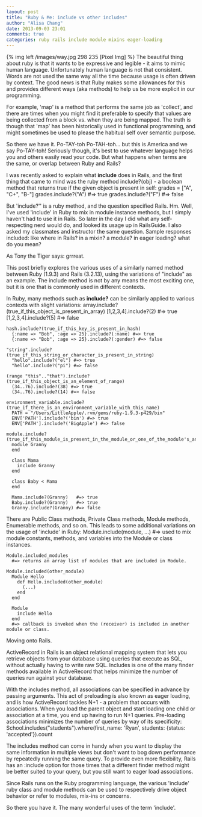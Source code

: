 ```yaml
---
layout: post
title: "Ruby & Me: include vs other includes"
author: "Alisa Chang"
date: 2013-09-03 23:01
comments: true
categories: ruby rails include module mixins eager-loading
---
```


{% img left /images/way.jpg 298 235 [Pixel Img] %}
The beautiful thing about ruby is that it wants to be expressive and legible - it aims to mimic human language. Unfortunately human language is not that consistent. Words are not used the same way all the time because usage is often driven by context. The good news is that Ruby makes some allowances for this and provides different ways (aka methods) to help us be more explicit in our programming. 

For example, 'map' is a method that performs the same job as 'collect', and there are times when you might find it preferable to specify that values are being collected from a block vs. when they are being mapped. The truth is though that 'map' has been historically used in functional programming, and might sometimes be used to please the habitual self over semantic purpose.

So there we have it. Po-TAY-toh Po-TAH-toh... but this is America and we say Po-TAY-toh! Seriously though, it's best to use whatever language helps you and others easily read your code. But what happens when terms are the same, or overlap between Ruby and Rails? 

I was recently asked to explain what **include** does in Rails, and the first thing that came to mind was the ruby method include?(obj) - a boolean method that returns true if the given object is present in self:
    grades = ["A", "C+", "B-"]
    grades.include?("A") #=> true
    grades.include?("F") #=> false

But 'include?'' is a ruby method, and the question specified Rails. Hm. Well, I've used 'include' in Ruby to mix in module instance methods, but I simply haven't had to use it in Rails. So later in the day I did what any self-respecting nerd would do, and looked its usage up in RailsGuide. I also asked my classmates and instructor the same question. Sample responses included: like where in Rails? in a mixin? a module? in eager loading? what do you mean?

As Tony the Tiger says: grrreat.

This post briefly explores the various uses of a similarly named method between Ruby (1.9.3) and Rails (3.2.13), using the variations of "include" as an example. The include method is not by any means the most exciting one, but it is one that is commonly used in different contexts.

In Ruby, many methods such as **include?** can be similarly applied to various contexts with slight variations:
    array.include?(true_if_this_object_is_present_in_array)
      [1,2,3,4].include?(2) #=> true
      [1,2,3,4].include?(5) #=> false

    hash.include?(true_if_this_key_is_present_in_hash)
      {:name => "Bob", :age => 25}.include?(:name) #=> true
      {:name => "Bob", :age => 25}.include?(:gender) #=> false

    "string".include?(true_if_this_string_or_character_is_present_in_string)
      "hello".include?("el") #=> true
      "hello".include?("pi") #=> false
    
    (range "this".."that").include?(true_if_this_object_is_an_element_of_range)
      (34..76).include?(38) #=> true
      (34..76).include?(14) #=> false

    environment_variable.include?(true_if_there_is_an_environment_variable_with_this_name)
      PATH = "/Users/LittleApple/.rvm/gems/ruby-1.9.3-p429/bin"
      ENV['PATH'].include?('bin') #=> true
      ENV['PATH'].include?('BigApple') #=> false

    module.include?(true_if_this_module_is_present_in_the_module_or_one_of_the_module's_ancestors)
      module Granny
      end

      class Mama
        include Granny
      end
      
      class Baby < Mama
      end
      
      Mama.include?(Granny)   #=> true
      Baby.include?(Granny)   #=> true
      Granny.include?(Granny) #=> false

There are Public Class methods, Private Class methods, Module methods, Enumerable methods, and so on. This leads to some additional variations on the usage of 'include' in Ruby:
    Module.include(module, ...) 
      #=> used to mix module constants, methods, and variables into the Module or class instances.

    Module.included_modules 
      #=> returns an array list of modules that are included in Module.

    Module.included(other_module)
      Module Hello
        def Hello.included(other_module)
          (...) 
        end
      end

      Module
        include Hello
      end
      #=> callback is invoked when the (receiver) is included in another module or class. 

Moving onto Rails.

ActiveRecord in Rails is an object relational mapping system that lets you retrieve objects from your database using queries that execute as SQL, without actually having to write raw SQL. Includes is one of the many finder methods available in ActiveRecord that helps minimize the number of queries run against your database. 

With the includes method, all associations can be specified in advance by passing arguments. This act of preloading is also known as eager loading, and is how ActiveRecord tackles N+1 - a problem that occurs with associations. When you load the parent object and start loading one child or association at a time, you end up having to run N+1 queries. Pre-loading associations minimizes the number of queries by way of its specificity:
    School.includes("students").where(first_name: 'Ryan', students: {status: 'accepted'}).count

The includes method can come in handy when you want to display the same information in multiple views but don't want to bog down performance by repeatedly running the same query. To provide even more flexibility, Rails has an :include option for those times that a different finder method might be better suited to your query, but you still want to eager load associations. 

Since Rails runs on the Ruby programming language, the various 'include' ruby class and module methods can be used to respectively drive object behavior or refer to modules, mix-ins or concerns. 

So there you have it. The many wonderful uses of the term 'include'.
